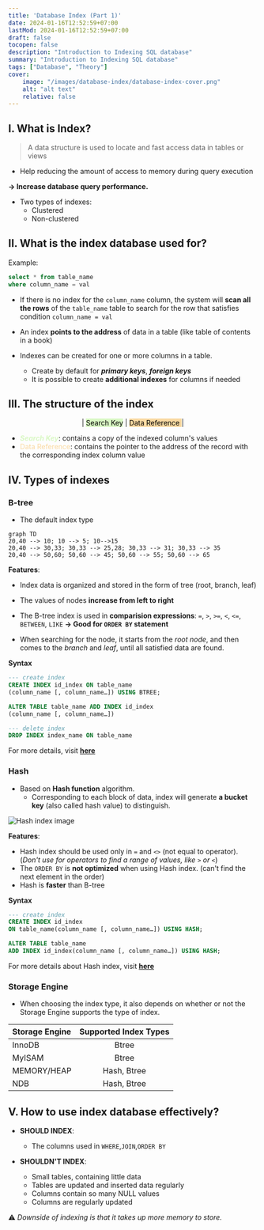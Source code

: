 ```yaml
---
title: 'Database Index (Part 1)'
date: 2024-01-16T12:52:59+07:00
lastMod: 2024-01-16T12:52:59+07:00
draft: false
tocopen: false
description: "Introduction to Indexing SQL database"
summary: "Introduction to Indexing SQL database"
tags: ["Database", "Theory"]
cover:
    image: "/images/database-index/database-index-cover.png"
    alt: "alt text"
    relative: false
---
```


## I. What is Index?
> A data structure is used to locate and fast access data in tables or views

* Help reducing the amount of access to memory during query execution

**-> Increase database query performance.**

* Two types of indexes:
  * Clustered
  * Non-clustered

## II. What is the index database used for?

Example: 
  ```sql
  select * from table_name 
  where column_name = val
  ```
* If there is no index for the `column_name` column, the system will **scan all the rows** of the `table_name` table to search for the row that satisfies condition `column_name = val`

* An index **points to the address** of data in a table (like table of contents in a book)

* Indexes can be created for one or more columns in a table.
  * Create by default for ***primary keys***, ***foreign keys***
  * It is possible to create **additional indexes** for columns if needed

## III. The structure of the index

<center>| <mark style='background-color: #D9F8C4'>Search Key</mark> | <mark style='background-color:#FAD9A1'> Data Reference </mark>| </center>

* ***<span style='color:#D9F8C4'>Search Key</span>***: contains a copy of the indexed column's values
* <span style='color:#FAD9A1'>Data Reference</span>: contains the pointer to the address of the record with the corresponding index column value


## IV. Types of indexes
### B-tree
* The default index type

```mermaid
graph TD
20,40 --> 10; 10 --> 5; 10-->15
20,40 --> 30,33; 30,33 --> 25,28; 30,33 --> 31; 30,33 --> 35
20,40 --> 50,60; 50,60 --> 45; 50,60 --> 55; 50,60 --> 65
```
**Features**:
* Index data is organized and stored in the form of tree (root, branch, leaf)
* The values of nodes **increase from left to right**
* The B-tree index is used in **comparision expressions**: `=`, `>`, `>=`, `<`, `<=`, `BETWEEN`, `LIKE`
**-> Good for `ORDER BY` statement**

* When searching for the node, it starts from the *root node*, and then comes to the *branch* and *leaf*, until all satisfied data are found.

**Syntax**
```sql
--- create index
CREATE INDEX id_index ON table_name
(column_name [, column_name…]) USING BTREE;

ALTER TABLE table_name ADD INDEX id_index
(column_name [, column_name…])

--- delete index
DROP INDEX index_name ON table_name
```

For more details, visit **[here](https://viblo.asia/p/gioi-thieu-ve-b-tree-index-trong-database-ByEZkQn25Q0)**

### Hash
* Based on **Hash function** algorithm.
  * Corresponding to each block of data, index will generate **a bucket key** (also called hash value) to distinguish.

![Hash index image](/images/database-index/hash-index-img.png)

**Features**:
* Hash index should be used only in `=` and `<>` (not equal to operator).
  (*Don't use for operators to find a range of values, like `>` or `<`*)
* The `ORDER BY` is **not optimized** when using Hash index. (can't find the next element in the order)
* Hash is **faster** than B-tree

**Syntax**
```sql
--- create index
CREATE INDEX id_index
ON table_name(column_name [, column_name…]) USING HASH;

ALTER TABLE table_name
ADD INDEX id_index(column_name [, column_name…]) USING HASH;
```
For more details about Hash index, visit **[here](https://viblo.asia/p/hash-index-trong-sql-63vKjwOVZ2R)**

### Storage Engine
* When choosing the index type, it also depends on whether or not the Storage Engine supports the type of index.

|Storage Engine|Supported Index Types|
|:---|:---:|
|InnoDB|Btree|
|MyISAM|Btree|
|MEMORY/HEAP|Hash, Btree|
|NDB|Hash, Btree|

## V. How to use index database effectively?

* **SHOULD INDEX**:
  * The columns used in `WHERE`,`JOIN`,`ORDER BY`

* **SHOULDN'T INDEX**:
  * Small tables, containing little data
  * Tables are updated and inserted data regularly
  * Columns contain so many NULL values
  * Columns are regularly updated

⚠️ _Downside of indexing is that it takes up more memory to store._
